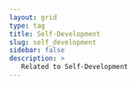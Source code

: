 ```yaml
---
layout: grid
type: tag
title: Self-Development
slug: self_development
sidebar: false
description: >
   Related to Self-Development
---
```

